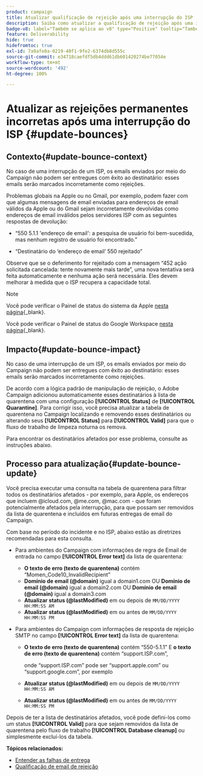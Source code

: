 ```yaml
---
product: campaign
title: Atualizar qualificação de rejeição após uma interrupção do ISP
description: Saiba como atualizar a qualificação de rejeição após uma interrupção do ISP
badge-v8: label="Também se aplica ao v8" type="Positive" tooltip="Também se aplica ao Campaign v8"
feature: Deliverability
hide: true
hidefromtoc: true
exl-id: 7a9afe0a-0219-40f1-9fe2-6374db8d555c
source-git-commit: e34718caefdf5db4ddd61db601420274be77054e
workflow-type: tm+mt
source-wordcount: '492'
ht-degree: 100%

---
```


# Atualizar as rejeições permanentes incorretas após uma interrupção do ISP {#update-bounces}



## Contexto{#update-bounce-context}

No caso de uma interrupção de um ISP, os emails enviados por meio do Campaign não podem ser entregues com êxito ao destinatário: esses emails serão marcados incorretamente como rejeições.

Problemas globais na Apple ou no Gmail, por exemplo, podem fazer com que algumas mensagens de email enviadas para endereços de email válidos da Apple ou do Gmail sejam incorretamente devolvidas como endereços de email inválidos pelos servidores ISP com as seguintes respostas de devolução:

* “550 5.1.1 &#39;endereço de email&#39;: a pesquisa de usuário foi bem-sucedida, mas nenhum registro de usuário foi encontrado.”

* “Destinatário do ‘endereço de email’ 550 rejeitado”

Observe que se o deferimento for rejeitado com a mensagem “452 ação solicitada cancelada: tente novamente mais tarde”, uma nova tentativa será feita automaticamente e nenhuma ação será necessária. Eles devem melhorar à medida que o ISP recupera a capacidade total.

>[!NOTE]
>
>Você pode verificar o Painel de status do sistema da Apple [nesta página](https://www.apple.com/br/support/systemstatus/){_blank}.
>
>Você pode verificar o Painel de status do Google Workspace [nesta página](https://www.google.com/appsstatus#hl=en&amp;v=status){_blank}.
>

## Impacto{#update-bounce-impact}

No caso de uma interrupção de um ISP, os emails enviados por meio do Campaign não podem ser entregues com êxito ao destinatário: esses emails serão marcados incorretamente como rejeições.

De acordo com a lógica padrão de manipulação de rejeição, o Adobe Campaign adicionou automaticamente esses destinatários à lista de quarentena com uma configuração **[!UICONTROL Status]** de **[!UICONTROL Quarantine]**. Para corrigir isso, você precisa atualizar a tabela de quarentena no Campaign localizando e removendo esses destinatários ou alterando seus **[!UICONTROL Status]** para **[!UICONTROL Valid]** para que o fluxo de trabalho de limpeza noturna os remova.

Para encontrar os destinatários afetados por esse problema, consulte as instruções abaixo.

## Processo para atualização{#update-bounce-update}

Você precisa executar uma consulta na tabela de quarentena para filtrar todos os destinatários afetados - por exemplo, para Apple, os endereços que incluem @icloud.com, @me.com, @mac.com - que foram potencialmente afetados pela interrupção, para que possam ser removidos da lista de quarentena e incluídos em futuras entregas de email do Campaign.

Com base no período do incidente e no ISP, abaixo estão as diretrizes recomendadas para esta consulta.

* Para ambientes do Campaign com informações de regra de Email de entrada no campo **[!UICONTROL Error text]** da lista de quarentena:

   * **O texto de erro (texto de quarentena)** contém “Momen_Code10_InvalidRecipient”
   * **Domínio de email (@domain)** igual a domain1.com OU **Domínio de email (@domain)** igual a domain2.com OU **Domínio de email (@domain)** igual a domain3.com
   * **Atualizar status (@lastModified)** em ou depois de `MM/DD/YYYY HH:MM:SS AM`
   * **Atualizar status (@lastModified)** em ou antes de `MM/DD/YYYY HH:MM:SS PM`

* Para ambientes do Campaign com informações de resposta de rejeição SMTP no campo **[!UICONTROL Error text]** da lista de quarentena:

   * **O texto de erro (texto de quarentena)** contém “550-5.1.1” E **o texto de erro (texto de quarentena)** contém “support.ISP.com”,

     onde “support.ISP.com” pode ser “support.apple.com” ou “support.google.com”, por exemplo

   * **Atualizar status (@lastModified)** em ou depois de `MM/DD/YYYY HH:MM:SS AM`
   * **Atualizar status (@lastModified)** em ou antes de `MM/DD/YYYY HH:MM:SS PM`


Depois de ter a lista de destinatários afetados, você pode defini-los como um status **[!UICONTROL Valid]** para que sejam removidos da lista de quarentena pelo fluxo de trabalho **[!UICONTROL Database cleanup]** ou simplesmente excluí-los da tabela.

**Tópicos relacionados:**
* [Entender as falhas de entrega](understanding-delivery-failures.md)
* [Qualificação de email de rejeição](understanding-delivery-failures.md#bounce-mail-qualification)
